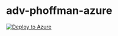 # adv-phoffman-azure

[![Deploy to Azure](https://azuredeploy.net/deploybutton.png)](https://azuredeploy.net/)
